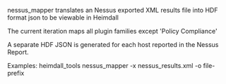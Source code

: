   nessus_mapper translates an Nessus exported XML results file into HDF format json to be viewable in Heimdall

  The current iteration maps all plugin families except 'Policy Compliance'

  A separate HDF JSON is generated for each host reported in the Nessus Report.

Examples:
heimdall_tools nessus_mapper -x nessus_results.xml -o file-prefix

